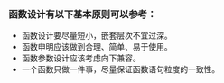 ### 函数设计有以下基本原则可以参考：

- 函数设计要尽量短小，嵌套层次不宜过深。
- 函数申明应该做到合理、简单、易于使用。
- 函数参数设计应该考虑向下兼容。
- 一个函数只做一件事，尽量保证函数语句粒度的一致性。
